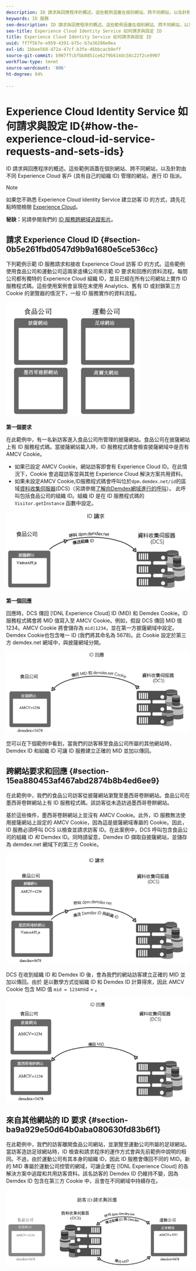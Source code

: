 ```yaml
---
description: ID 請求與回應程序的概述。這些範例涵蓋在個別網站、跨不同網站，以及針對由不同 Experience Cloud 客戶 (具有自己的組織 ID) 管理的網站，進行 ID 指派。
keywords: ID 服務
seo-description: ID 請求與回應程序的概述。這些範例涵蓋在個別網站、跨不同網站，以及針對由不同 Experience Cloud 客戶 (具有自己的組織 ID) 管理的網站，進行 ID 指派。
seo-title: Experience Cloud Identity Service 如何請求與設定 ID
title: Experience Cloud Identity Service 如何請求與設定 ID
uuid: ff7f5b7e-e959-4391-b75c-b7a36286e0ea
exl-id: 1bbee560-d72a-47cf-b3fe-d6bbcacb9eff
source-git-commit: b907ffcbfbb8851ce6279b614dc58c22f2ce9907
workflow-type: tm+mt
source-wordcount: '806'
ht-degree: 94%

---
```


# Experience Cloud Identity Service 如何請求與設定 ID{#how-the-experience-cloud-id-service-requests-and-sets-ids}

ID 請求與回應程序的概述。這些範例涵蓋在個別網站、跨不同網站，以及針對由不同 Experience Cloud 客戶 (具有自己的組織 ID) 管理的網站，進行 ID 指派。

>[!NOTE]
>
>如果您不熟悉 Experience Cloud Identity Service 建立訪客 ID 的方式，請先花點時間檢閱 [Experience Cloud](../introduction/cookies.md)。

**秘訣：**&#x200B;另請參閱我們的 [ID 服務跨網域追蹤影片](https://helpx.adobe.com/tw/marketing-cloud-core/kb/MCID/CrossDomain.html)。

## 請求 Experience Cloud ID {#section-0b5e261fbd0547d9b9a1680e5ce536cc}

下列範例示範 ID 服務請求和接收 Experience Cloud 訪客 ID 的方式。這些範例使用食品公司和運動公司這兩家虛構公司來示範 ID 要求和回應的資料流程。每間公司都有獨特的 Experience Cloud 組織 ID，並且已經在所有公司網站上實作 ID 服務程式碼。這些使用案例會呈現在未使用 Analytics、舊有 ID 或封鎖第三方 Cookie 的瀏覽器的情況下，一般 ID 服務實作的資料流程。

![](assets/sample_sites.png)

**第一個要求**

在此範例中，有一名新訪客進入食品公司所管理的披薩網站。食品公司在披薩網站上有 ID 服務程式碼。當披薩網站載入時，ID 服務程式碼會檢查披薩網域中是否有 AMCV Cookie。

* 如果已設定 AMCV Cookie，網站訪客即會有 Experience Cloud ID。在此情況下，Cookie 會追蹤訪客並與其他 Experience Cloud 解決方案共用資料。
* 如果未設定AMCV Cookie,ID服務程式碼會呼叫位於`dpm.demdex.net/id`的區域[資料收集伺服器](https://experienceleague.adobe.com/docs/analytics/technotes/rdc/regional-data-collection.html?lang=en)(DCS)（另請參閱[了解向Demdex網域進行的呼叫](https://experienceleague.adobe.com/docs/audience-manager/user-guide/reference/demdex-calls.html?lang=en)）。 此呼叫包括食品公司的組織 ID。組織 ID 是在 ID 服務程式碼的 `Visitor.getInstance` 函數中設定。

![](assets/request1.png)

**第一個回應**

回應時，DCS 傳回 [!DNL Experience Cloud] ID (MID) 和 Demdex Cookie。ID 服務程式碼會將 MID 值寫入至 AMCV Cookie。例如，假設 DCS 傳回 MID 值 1234。AMCV Cookie 將會儲存為 `mid|1234`，並在第一方披薩網域中設定。Demdex Cookie也包含唯一 ID (我們將其命名為 5678)。此 Cookie 設定於第三方 demdex.net 網域中，與披薩網域分開。

![](assets/response1.png)

您可以在下個範例中看到，當我們的訪客移至食品公司所屬的其他網站時，Demdex ID 和組織 ID 可讓 ID 服務建立正確的 MID 並加以傳回。

## 跨網站要求和回應 {#section-15ea880453af467abd2874b8b4ed6ee9}

在此範例中，我們的食品公司訪客從披薩網站瀏覽至墨西哥卷餅網站。食品公司在墨西哥卷餅網站上有 ID 服務程式碼。該訪客從未造訪過墨西哥卷餅網站。

基於這些條件，墨西哥卷餅網站上並沒有 AMCV Cookie。此外，ID 服務無法使用披薩網站上設定的 AMCV Cookie，因為這是披薩網域專屬的 Cookie。因此，ID 服務必須呼叫 DCS 以檢查並請求訪客 ID。在此案例中，DCS 呼叫包含食品公司的組織 ID *和* Demdex ID。同時請留意，Demdex ID 擷取自披薩網站，並儲存為 demdex.net 網域下的第三方 Cookie。

![](assets/request2.png)

DCS 在收到組織 ID 和 Demdex ID 後，會為我們的網站訪客建立正確的 MID 並加以傳回。由於 是以數學方式從組織 ID 和 Demdex ID 計算得來，因此 AMCV Cookie 包含 MID 值 `mid = 1234`mid = 。

![](assets/response2.png)

## 來自其他網站的 ID 要求 {#section-ba9a929e50d64b0aba080630fd83b6f1}

在此範例中，我們的訪客離開食品公司網站，並瀏覽至運動公司所屬的足球網站。當訪客造訪足球網站時，ID 檢查和請求程序的運作方式會與先前範例中說明的相同。不過，由於運動公司有其本身的組織 ID，因此 ID 服務會傳回不同的 MID。新的 MID 專屬於運動公司控管的網域，可讓企業在 [!DNL Experience Cloud] 的各解決方案中追蹤和共用訪客資料。該名訪客的 Demdex ID 仍維持不變，因為 Demdex ID 包含在第三方 Cookie 中，且會在不同網域中持續存在。

![](assets/req_resp.png)
